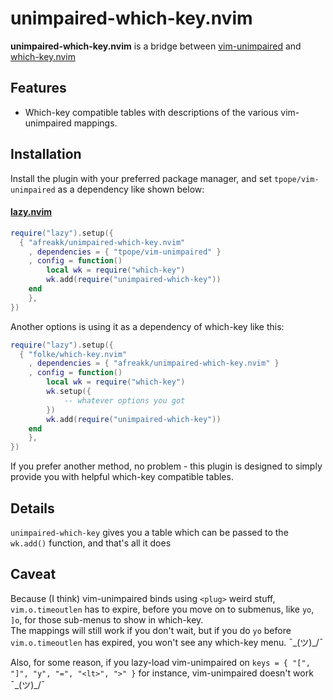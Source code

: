 # unimpaired-which-key.nvim

**unimpaired-which-key.nvim** is a bridge between [vim-unimpaired](https://github.com/tpope/vim-unimpaired/) and [which-key.nvim](https://github.com/folke/which-key.nvim)

## Features

-   Which-key compatible tables with descriptions of the various vim-unimpaired mappings.

## Installation

Install the plugin with your preferred package manager, and set `tpope/vim-unimpaired` as a dependency like shown below:

#### [lazy.nvim](https://github.com/folke/lazy.nvim)

```lua
require("lazy").setup({
  { "afreakk/unimpaired-which-key.nvim"
    , dependencies = { "tpope/vim-unimpaired" }
    , config = function()
        local wk = require("which-key")
        wk.add(require("unimpaired-which-key"))
    end
    },
})
```

Another options is using it as a dependency of which-key like this:

```lua
require("lazy").setup({
  { "folke/which-key.nvim"
    , dependencies = { "afreakk/unimpaired-which-key.nvim" }
    , config = function()
        local wk = require("which-key")
        wk.setup({
            -- whatever options you got
        })
        wk.add(require("unimpaired-which-key"))
    end
    },
})
```

If you prefer another method, no problem - this plugin is designed to simply provide you with helpful which-key compatible tables.

## Details

`unimpaired-which-key` gives you a table which can be passed to the `wk.add()` function, and that's all it does

## Caveat

Because (I think) vim-unimpaired binds using `<plug>` weird stuff, `vim.o.timeoutlen` has to expire, before you move on to submenus, like `yo`, `]o`, for those sub-menus to show in which-key.  
The mappings will still work if you don't wait, but if you do `yo` before `vim.o.timeoutlen` has expired, you won't see any which-key menu. ¯\_(ツ)\_/¯

Also, for some reason, if you lazy-load vim-unimpaired on `keys = { "[", "]", "y", "=", "<lt>", ">" }` for instance, vim-unimpaired doesn't work ¯\_(ツ)\_/¯
